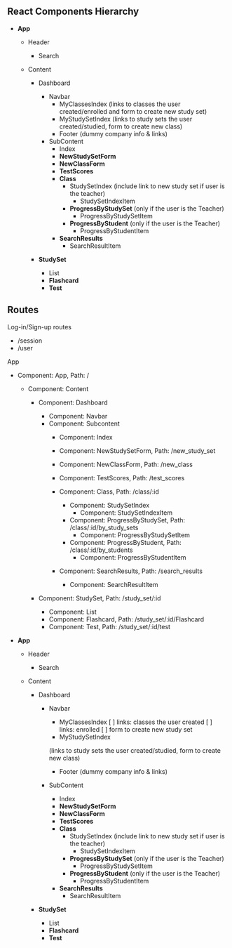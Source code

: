 ## React Components Hierarchy

* **App**
  * Header
    * Search

  * Content
    * Dashboard
      * Navbar
        * MyClassesIndex (links to classes the user created/enrolled and form to create new study set)
        * MyStudySetIndex (links to study sets the user created/studied, form to create new class)
        * Footer (dummy company info & links)
      * SubContent
        * Index
        * **NewStudySetForm**
        * **NewClassForm**
        * **TestScores**
        * **Class**
          * StudySetIndex (include link to new study set if user is the teacher)
            * StudySetIndexItem
          * **ProgressByStudySet** (only if the user is the Teacher)
            * ProgressByStudySetItem
          * **ProgressByStudent** (only if the user is the Teacher)
            * ProgressByStudentItem
        * **SearchResults**
          * SearchResultItem

    * **StudySet**
      * List
      * **Flashcard**
      * **Test**


## Routes

Log-in/Sign-up routes
* /session
* /user

App
* Component: App, Path: /
  * Component: Content

    * Component: Dashboard
      * Component: Navbar
      * Component: Subcontent
        * Component: Index
        * Component: NewStudySetForm, Path: /new_study_set
        * Component: NewClassForm, Path: /new_class
        * Component: TestScores, Path: /test_scores
        * Component: Class, Path: /class/:id
          * Component: StudySetIndex
            * Component: StudySetIndexItem
          * Component: ProgressByStudySet, Path: /class/:id/by_study_sets
            * Component: ProgressByStudySetItem
          * Component: ProgressByStudent, Path: /class/:id/by_students
            * Component: ProgressByStudentItem

        * Component: SearchResults, Path: /search_results
          * Component: SearchResultItem

    * Component: StudySet, Path: /study_set/:id
      * Component: List
      * Component: Flashcard, Path: /study_set/:id/Flashcard
      * Component: Test, Path: /study_set/:id/test


* **App**
  * Header
    * Search

  * Content
    * Dashboard
      * Navbar
        * MyClassesIndex
          [ ] links: classes the user created
          [ ] links: enrolled
          [ ] form to create new study set
        * MyStudySetIndex

         (links to study sets the user created/studied, form to create new class)
        * Footer (dummy company info & links)
      * SubContent
        * Index
        * **NewStudySetForm**
        * **NewClassForm**
        * **TestScores**
        * **Class**
          * StudySetIndex (include link to new study set if user is the teacher)
            * StudySetIndexItem
          * **ProgressByStudySet** (only if the user is the Teacher)
            * ProgressByStudySetItem
          * **ProgressByStudent** (only if the user is the Teacher)
            * ProgressByStudentItem
        * **SearchResults**
          * SearchResultItem

    * **StudySet**
      * List
      * **Flashcard**
      * **Test**
